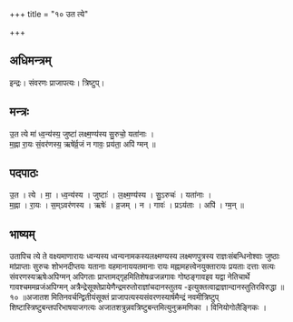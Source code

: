 +++
title = "१० उत त्ये"

+++
## अधिमन्त्रम्
इन्द्रः। संवरणः प्राजापत्यः। त्रिष्टुप्।

## मन्त्रः
उ॒त त्ये मा॑ ध्व॒न्य॑स्य॒ जुष्टा॑ लक्ष्म॒ण्य॑स्य सु॒रुचो॒ यता॑नाः ।  
म॒ह्ना रा॒यः सं॒वर॑णस्य॒ ऋषे॑र्व्र॒जं न गावः॒ प्रय॑ता॒ अपि॑ ग्मन् ॥

## पदपाठः
उ॒त । त्ये । मा॒ । ध्व॒न्य॑स्य । जुष्टाः॑ । ल॒क्ष्म॒ण्य॑स्य । सु॒ऽरुचः॑ । यता॑नाः ।  
म॒ह्ना । रा॒यः । स॒म्ऽवर॑णस्य । ऋषेः॑ । व्र॒जम् । न । गावः॑ । प्रऽय॑ताः । अपि॑ । ग्म॒न् ॥

## भाष्यम्
उतापिच त्ये ते वक्ष्यमाणारायः ध्वन्यस्य ध्वन्यनामकस्यलक्ष्मण्यस्य लक्ष्मणपुत्रस्य राज्ञःसंबन्धिनोश्वाः जुष्ठाः मांप्राप्ताः सुरुचः शोभनदीप्तयः यतानाः वहमानाययतमानाः रायः मह्नामहत्त्वेनयुक्तारायः प्रयताः दत्ताः सत्यः संवरणस्यऋषेःअपिग्मन् अपिगताः प्राप्तामद्गृहमितिशेषःव्रजन्नगावः गोष्ठङ्गावइव यद्वा नेतिचार्थे गावश्चममव्रजंअपिग्मन् अत्रैन्द्रेसूक्तेप्रायेणैन्द्रमरुतोराज्ञांचदानस्तुतय -इत्युक्तत्वाद्राज्ञान्दानस्तुतिरविरुद्धा ॥ १० ॥अजातश मितिनवर्चन्द्वितीयंसूक्तं प्राजापत्यस्यसंवरणस्यार्षमैन्द्रं नवमीत्रिष्टुप् शिष्टास्त्रिष्टुबन्तपरिभाषयाजगत्यः अजातशत्रुन्नवत्रिष्टुबन्तमित्युनुक्रमणिका । विनियोगोलैङ्गिकः ।